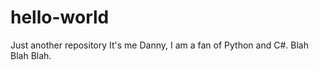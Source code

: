 # hello-world

Just another repository
It's me Danny, I am a fan of Python and C#.  Blah Blah Blah.
